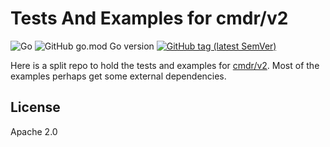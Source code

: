 # Tests And Examples for cmdr/v2

![Go](https://github.com/hedzr/cmdr-tests/workflows/Go/badge.svg)
![GitHub go.mod Go version](https://img.shields.io/github/go-mod/go-version/hedzr/cmdr-tests)
[![GitHub tag (latest SemVer)](https://img.shields.io/github/tag/hedzr/cmdr-tests.svg?label=release)](https://github.com/hedzr/cmdr-tests/releases)

Here is a split repo to hold the tests and examples for [cmdr/v2](https://github.com/hedzr/cmdr). Most of the examples perhaps get some external dependencies.

## License

Apache 2.0
